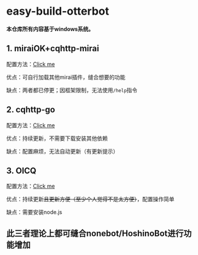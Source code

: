 # easy-build-otterbot

**本仓库所有内容基于windows系统。**

## 1. miraiOK+cqhttp-mirai

配置方法：[Click me](./doc/miraiOK.md)

优点：可自行加载其他mirai插件，缝合想要的功能

缺点：两者都已停更；因框架限制，无法使用`/help`指令

## 2. cqhttp-go

配置方法：[Click me](./doc/go.md)

优点：持续更新，不需要下载安装其他依赖

缺点：配置麻烦，无法自动更新（有更新提示）

## 3. OICQ

配置方法：[Click me](./doc/OICQ.md)

优点：持续更新~~且更新方便（至少个人觉得不是太方便）~~，配置操作简单

缺点：需要安装node.js



## 此三者理论上都可缝合nonebot/HoshinoBot进行功能增加

